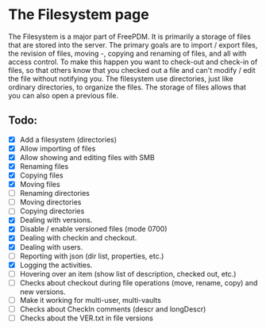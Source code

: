 # The Filesystem page

The Filesystem is a major part of FreePDM. It is primarily a storage of files that are stored into the server. The primary goals are to import / export files, the revision of files, moving -, copying and renaming of files, and all with access control. To make this happen you want to check-out and check-in of files, so that others know that you checked out a file and can't modify / edit the file without notifying you. The filesystem use directories, just like ordinary directories, to organize the files. The storage of files allows that you can also open a previous file.


## Todo:

- [x] Add a filesystem (directories)
- [x] Allow importing of files
- [x] Allow showing and editing files with SMB
- [x] Renaming files
- [x] Copying files
- [x] Moving files
- [ ] Renaming directories
- [ ] Moving directories
- [ ] Copying directories
- [x] Dealing with versions.
- [x] Disable / enable versioned files (mode 0700)
- [x] Dealing with checkin and checkout.
- [x] Dealing with users.
- [ ] Reporting with json (dir list, properties, etc.)
- [x] Logging the activities.
- [ ] Hovering over an item (show list of description, checked out, etc.)
- [ ] Checks about checkout during file operations (move, rename, copy) and new versions.
- [ ] Make it working for multi-user, multi-vaults
- [ ] Checks about CheckIn comments (descr and longDescr)
- [ ] Checks about the VER.txt in file versions
